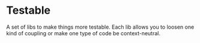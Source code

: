 Testable
========

A set of libs to make things more testable. Each lib allows you to loosen one kind of coupling or make one type of code be context-neutral.
